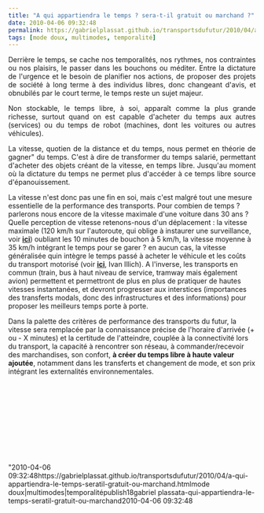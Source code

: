 ```yaml
---
title: "A qui appartiendra le temps ? sera-t-il gratuit ou marchand ?"
date: 2010-04-06 09:32:48
permalink: https://gabrielplassat.github.io/transportsdufutur/2010/04/a-qui-appartiendra-le-temps-seratil-gratuit-ou-marchand.html
tags: [mode doux, multimodes, temporalité]
---
```


<p style="TEXT-ALIGN: justify">Derrière le temps, se cache nos temporalités, nos rythmes, nos contraintes ou nos plaisirs, le passer dans les bouchons ou méditer. Entre la dictature de l'urgence et le besoin de planifier nos actions, de proposer des projets de société à long terme à des individus libres, donc changeant d'avis, et obnubilés par le court terme, le temps reste un sujet majeur.</p> <p style="TEXT-ALIGN: justify">Non stockable, le temps libre, à soi, apparaît comme la plus grande richesse, surtout quand on est capable d'acheter du temps aux autres (services) ou du temps de robot (machines, dont les voitures ou autres véhicules).</p> <p style="TEXT-ALIGN: justify">La vitesse, quotien de la distance et du temps, nous permet en théorie de gagner" du temps. C'est à dire de transformer du temps salarié, permettant d'acheter des objets créant de la vitesse, en temps libre. Jusqu'au moment où la dictature du temps ne permet plus d'accéder à ce temps libre source d'épanouissement.</p> <p style=""TEXT-ALIGN: justify""> </p>  <!--more-->  <p style=""TEXT-ALIGN: justify"">La vitesse n'est donc pas une fin en soi, mais c'est malgré tout une mesure essentielle de la performance des transports. Pour combien de temps ? parlerons nous encore de la vitesse maximale d'une voiture dans 30 ans ? Quelle perception de vitesse retenons-nous d'un déplacement : la vitesse maximale (120 km/h sur l'autoroute, qui oblige à instaurer une surveillance, voir <strong><span style=""text-decoration: underline><a href="https://gabrielplassat.github.io/transportsdufutur/2010/03/apres-la-surveillance-la-sousveillance.html"" target=""_blank"">ici</a></span></strong>) oubliant les 10 minutes de bouchon à 5 km/h, la vitesse moyenne à 35 km/h intégrant le temps pour se garer ? en aucun cas, la vitesse généralisée quin intègre le temps passé à acheter le véhicule et les coûts du transport motorisé (voir <strong><span style=""text-decoration: underline><a href=""http://fr.wikipedia.org/wiki/Ivan_Illich"" target=""_blank"">ici</a></span></strong>, Ivan Illich). A l'inverse, les transports en commun (train, bus à haut niveau de service, tramway mais également avion) permettent et permettront de plus en plus de pratiquer de hautes vitesses instantanées, et devront progresser aux interstices (importances des transferts modals, donc des infrastructures et des informations) pour proposer les meilleurs temps porte à porte.</p> <p style=""TEXT-ALIGN: justify"">Dans la palette des critères de performance des transports du futur, la vitesse sera remplacée par la connaissance précise de l'horaire d'arrivée (+ ou - X minutes) et la certitude de l'atteindre, couplée à la connectivité lors du transport, la capacité à rencontrer son réseau, à commander/recevoir des marchandises, son confort, <strong>à créer du temps libre à haute valeur ajoutée</strong>, notamment dans les transferts et changement de mode, et son prix intégrant les externalités environnementales.</p> <p style=""text-align: center""><iframe frameborder=""no"" framespacing=""0"" height=""265"" scrolling=""no"" src=""http://videos.publicsenat.fr/vodiFrame.php?idE=64523"" valign=""top"" width=""424"">    </iframe></p>"2010-04-06 09:32:48https://gabrielplassat.github.io/transportsdufutur/2010/04/a-qui-appartiendra-le-temps-seratil-gratuit-ou-marchand.htmlmode doux|multimodes|temporalitépublish18gabriel plassata-qui-appartiendra-le-temps-seratil-gratuit-ou-marchand2010-04-06 09:32:48
